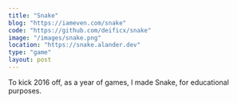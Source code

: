 ```yaml
---
title: "Snake"
blog: "https://iameven.com/snake"
code: "https://github.com/deificx/snake"
image: "/images/snake.png"
location: "https://snake.alander.dev"
type: "game"
layout: post
---
```


To kick 2016 off, as a year of games, I made Snake, for educational purposes.
